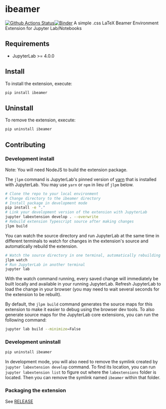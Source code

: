 # ibeamer

[![Github Actions Status](https://github.com/lambdadotjoburg/ibeamer/workflows/Build/badge.svg)](https://github.com/lambdadotjoburg/ibeamer/actions/workflows/build.yml)[![Binder](https://mybinder.org/badge_logo.svg)](https://mybinder.org/v2/gh/lambdadotjoburg/ibeamer/main?urlpath=lab)
A simple .css LaTeX Beamer Environment Extension for Jupyter Lab/Notebooks

## Requirements

- JupyterLab >= 4.0.0

## Install

To install the extension, execute:

```bash
pip install ibeamer
```

## Uninstall

To remove the extension, execute:

```bash
pip uninstall ibeamer
```

## Contributing

### Development install

Note: You will need NodeJS to build the extension package.

The `jlpm` command is JupyterLab's pinned version of
[yarn](https://yarnpkg.com/) that is installed with JupyterLab. You may use
`yarn` or `npm` in lieu of `jlpm` below.

```bash
# Clone the repo to your local environment
# Change directory to the ibeamer directory
# Install package in development mode
pip install -e "."
# Link your development version of the extension with JupyterLab
jupyter labextension develop . --overwrite
# Rebuild extension Typescript source after making changes
jlpm build
```

You can watch the source directory and run JupyterLab at the same time in different terminals to watch for changes in the extension's source and automatically rebuild the extension.

```bash
# Watch the source directory in one terminal, automatically rebuilding when needed
jlpm watch
# Run JupyterLab in another terminal
jupyter lab
```

With the watch command running, every saved change will immediately be built locally and available in your running JupyterLab. Refresh JupyterLab to load the change in your browser (you may need to wait several seconds for the extension to be rebuilt).

By default, the `jlpm build` command generates the source maps for this extension to make it easier to debug using the browser dev tools. To also generate source maps for the JupyterLab core extensions, you can run the following command:

```bash
jupyter lab build --minimize=False
```

### Development uninstall

```bash
pip uninstall ibeamer
```

In development mode, you will also need to remove the symlink created by `jupyter labextension develop`
command. To find its location, you can run `jupyter labextension list` to figure out where the `labextensions`
folder is located. Then you can remove the symlink named `ibeamer` within that folder.

### Packaging the extension

See [RELEASE](RELEASE.md)
